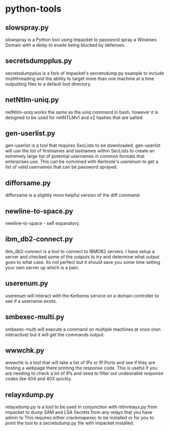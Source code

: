 # python-tools

## slowspray.py

slowspray is a Python tool using Impacket to password spray a Windows Domain with a delay to evade being blocked by defenses.

## secretsdumpplus.py

secretsdumpplus is a fork of Impacket's secretsdump.py example to include multithreading and the ability to target more than one machine at a time outputting files to a default loot directory.

## netNtlm-uniq.py

netNtlm-uniq works the same as the uniq command in bash, however it is designed to be used for netNTLMv1 and v2 hashes that are salted.

## gen-userlist.py

gen-userlist is a tool that requires SecLists to be downloaded. gen-userlist will use the list of firstnames and lastnames within SecLists to create an extremely large list of potential usernames in common formats that enterprises use. This can be comnined with Kerbrute's userenum to get a list of valid usernames that can be password sprayed.

## difforsame.py

difforsame is a slightly more helpful version of the diff command.

## newline-to-space.py

newline-to-space - self expanatory.

## ibm_db2-connect.py

ibm_db2-connect is a tool to connect to IBMDB2 servers. I have setup a server and checked some of the outputs to try and determine what output goes to what case. Its not perfect but it should save you some time setting your own server up which is a pain.

## userenum.py

userenum will interact with the Kerberos service on a domain controller to see if a username exists.

## smbexec-multi.py

smbexec-multi will execute a command on multiple machines at once (non interactive) but it will get the commands output.

## wwwchk.py

wwwchk is a tool that will take a list of IPs or IP:Ports and see if they are hosting a webpage there printing the response code. This is useful if you are needing to check a lot of IPs and need to filter out undesirable response codes like 404 and 403 quickly. 

## relayxdump.py

relayxdump.py is a tool to be used in conjunction with ntlmrelayx.py from impacket to dump SAM and LSA Secrets from any relays that you have admin to This requires either crackmapexec to be installed or for you to point the tool to a secretsdump.py file with impacket installed.
